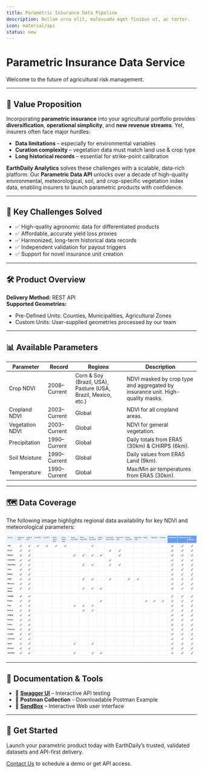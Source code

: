 ```yaml
---
title: Parametric Insurance Data Pipeline
description: Nullam urna elit, malesuada eget finibus ut, ac tortor. 
icon: material/api
status: new
---
```


# Parametric Insurance Data Service

Welcome to the future of agricultural risk management.

---

## 🌾 Value Proposition

Incorporating **parametric insurance** into your agricultural portfolio provides **diversification**, **operational simplicity**, and **new revenue streams**. Yet, insurers often face major hurdles:

- **Data limitations** – especially for environmental variables  
- **Curation complexity** – vegetation data must match land use & crop type  
- **Long historical records** – essential for strike-point calibration  

**EarthDaily Analytics** solves these challenges with a scalable, data-rich platform. Our **Parametric Data API** unlocks over a decade of high-quality environmental, meteorological, soil, and crop-specific vegetation index data, enabling insurers to launch parametric products with confidence.

---

## 🚜 Key Challenges Solved

- ✅ High-quality agronomic data for differentiated products  
- ✅ Affordable, accurate yield loss proxies  
- ✅ Harmonized, long-term historical data records  
- ✅ Independent validation for payout triggers  
- ✅ Support for novel insurance unit creation

---

## 🛠 Product Overview

**Delivery Method:** REST API  
**Supported Geometries:**
- Pre-Defined Units: Counties, Municipalities, Agricultural Zones  
- Custom Units: User-supplied geometries processed by our team  

---

## 📊 Available Parameters

| **Parameter**       | **Record**      | **Regions**                                                        | **Description**                                                                 |
|---------------------|------------------|----------------------------------------------------------------------|---------------------------------------------------------------------------------|
| Crop NDVI           | 2008–Current     | Corn & Soy (Brazil, USA), Pasture (USA, Brazil, Mexico, etc.)       | NDVI masked by crop type and aggregated by insurance unit. High-quality masks. |
| Cropland NDVI       | 2003–Current     | Global                                                               | NDVI for all cropland areas.                                                   |
| Vegetation NDVI     | 2003–Current     | Global                                                               | NDVI for general vegetation.                                                   |
| Precipitation       | 1990–Current     | Global                                                               | Daily totals from ERA5 (30km) & CHIRPS (6km).                                  |
| Soil Moisture       | 1990–Current     | Global                                                               | Daily values from ERA5 Land (9km).                                             |
| Temperature         | 1990–Current     | Global                                                               | Max/Min air temperatures from ERA5 (30km).                                     |

---

## 🗺️ Data Coverage

The following image highlights regional data availability for key NDVI and meteorological parameters:

![Data Coverage Table](../../assets/Agro/parametric/Data_coverage.png)

---

## 🧰 Documentation & Tools

- 📌 [**Swagger UI**](https://api-dev-test.geosys.com/parametric-insurance/docs) – Interactive API testing  
- 📌 **Postman Collection** – Downloadable Postman Example  
- 📌 [**SandBox**](https://api-dev-test.geosys.com/parametric-insurance/ui) – Interactive Web user interface  

---

## 🔗 Get Started

Launch your parametric product today with EarthDaily’s trusted, validated datasets and API-first delivery.

[Contact Us](#) to schedule a demo or get API access.
